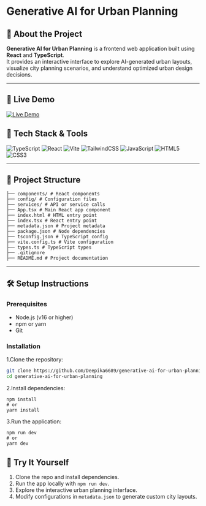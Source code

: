 # Generative AI for Urban Planning

## 🌟 About the Project

**Generative AI for Urban Planning** is a frontend web application built using **React** and **TypeScript**.  
It provides an interactive interface to explore AI-generated urban layouts, visualize city planning scenarios, and understand optimized urban design decisions.

---
## 🚀 Live Demo

[![Live Demo](https://img.shields.io/badge/Live-Demo-brightgreen?style=for-the-badge)](https://genai-urbanplanning.netlify.app/)




## 🚀 Tech Stack & Tools

![TypeScript](https://img.shields.io/badge/-TypeScript-3178C6?style=for-the-badge&logo=typescript&logoColor=white)
![React](https://img.shields.io/badge/-React-61DAFB?style=for-the-badge&logo=react&logoColor=white)
![Vite](https://img.shields.io/badge/-Vite-646CFF?style=for-the-badge&logo=vite&logoColor=white)
![TailwindCSS](https://img.shields.io/badge/-TailwindCSS-38B2AC?style=for-the-badge&logo=tailwind-css&logoColor=white)
![JavaScript](https://img.shields.io/badge/-JavaScript-F7DF1E?style=for-the-badge&logo=javascript&logoColor=black)
![HTML5](https://img.shields.io/badge/-HTML5-E34F26?style=for-the-badge&logo=html5&logoColor=white)
![CSS3](https://img.shields.io/badge/-CSS3-1572B6?style=for-the-badge&logo=css3&logoColor=white)

---

## 📁 Project Structure
```
├── components/ # React components
├── config/ # Configuration files
├── services/ # API or service calls
├── App.tsx # Main React app component
├── index.html # HTML entry point
├── index.tsx # React entry point
├── metadata.json # Project metadata
├── package.json # Node dependencies
├── tsconfig.json # TypeScript config
├── vite.config.ts # Vite configuration
├── types.ts # TypeScript types
├── .gitignore
├── README.md # Project documentation
```

---

## 🛠️ Setup Instructions

### Prerequisites

- Node.js (v16 or higher)
- npm or yarn
- Git

### Installation

1.Clone the repository:

```bash
git clone https://github.com/Deepika6689/generative-ai-for-urban-planning.git
cd generative-ai-for-urban-planning
```
2.Install dependencies:
```
npm install
# or
yarn install
```
3.Run the application:
```
npm run dev
# or
yarn dev
```
## 🎯 Try It Yourself

1. Clone the repo and install dependencies.
2. Run the app locally with `npm run dev`.
3. Explore the interactive urban planning interface.
4. Modify configurations in `metadata.json` to generate custom city layouts.


